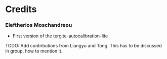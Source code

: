 # Credits

### Eleftherios Moschandreou
- First version of the tergite-autocalibration-lite

TODO: Add contributions from Liangyu and Tong. This has to be discussed in group, how to mention it.